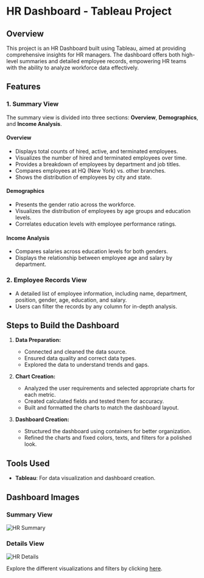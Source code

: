
# HR Dashboard - Tableau Project

## Overview

This project is an HR Dashboard built using Tableau, aimed at providing comprehensive insights for HR managers. The dashboard offers both high-level summaries and detailed employee records, empowering HR teams with the ability to analyze workforce data effectively.

## Features

### 1. **Summary View**

The summary view is divided into three sections: **Overview**, **Demographics**, and **Income Analysis**.

#### Overview
- Displays total counts of hired, active, and terminated employees.
- Visualizes the number of hired and terminated employees over time.
- Provides a breakdown of employees by department and job titles.
- Compares employees at HQ (New York) vs. other branches.
- Shows the distribution of employees by city and state.

#### Demographics
- Presents the gender ratio across the workforce.
- Visualizes the distribution of employees by age groups and education levels.
- Correlates education levels with employee performance ratings.

#### Income Analysis
- Compares salaries across education levels for both genders.
- Displays the relationship between employee age and salary by department.

### 2. **Employee Records View**
- A detailed list of employee information, including name, department, position, gender, age, education, and salary.
- Users can filter the records by any column for in-depth analysis.

## Steps to Build the Dashboard

1. **Data Preparation:**
   - Connected and cleaned the data source.
   - Ensured data quality and correct data types.
   - Explored the data to understand trends and gaps.

2. **Chart Creation:**
   - Analyzed the user requirements and selected appropriate charts for each metric.
   - Created calculated fields and tested them for accuracy.
   - Built and formatted the charts to match the dashboard layout.

3. **Dashboard Creation:**
   - Structured the dashboard using containers for better organization.
   - Refined the charts and fixed colors, texts, and filters for a polished look.

## Tools Used
- **Tableau**: For data visualization and dashboard creation.

## Dashboard Images

### Summary View
![HR Summary](https://github.com/user-attachments/assets/16f90030-d37e-4d44-a2c6-01a77d2e08b9)


### Details View
![HR  Details](https://github.com/user-attachments/assets/2d99fbdd-c44e-40ba-a091-38393f8200ff)


Explore the different visualizations and filters by clicking [here](https://public.tableau.com/app/profile/yosra.mahjoub/viz/UserStory-HRDashboard/HRDash).


